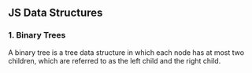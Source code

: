 ## JS Data Structures

### 1. Binary Trees

A binary tree is a tree data structure in which each node has at most two children, which are referred to as the left child and the right child.


